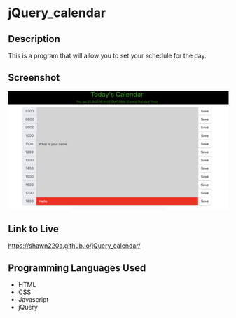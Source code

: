 # jQuery_calendar

## Description

This is a program that will allow you to set your schedule for the day.

## Screenshot

![Screenshot](/imgs/jQuery_calendar_screenshot.png)

## Link to Live

https://shawn220a.github.io/jQuery_calendar/

## Programming Languages Used

* HTML
* CSS
* Javascript
* jQuery